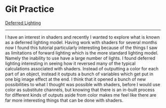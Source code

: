# Git Practice
  [Deferred Lighting](https://learnopengl.com/Advanced-Lighting/Deferred-Shading)
    
---
I have an interest in shaders and recently I wanted to explore what is known as
a deferred lighting model. Having work with shaders for several months
now I found this tutorial particularly interesting because of the things I saw as
limitations of forward lighting which is the more standard lighting model. Namely
the inability to use have a large number of lights. I found deferred lighting
interesting in seeing how it reversed many of the typical calculations associated with
shaders. Instead of outputting a color for each part of an object, instead it outputs a
bunch of variables which get put in one big image effect at the end. I think that it
opened a bunch of new possibilities to what I thought was possible with shaders, before
I would use color as substitute channels, but knowing that there is an in-built process
for different kinds of outputs aside from color makes me feel like there are far more
interesting things that can be done with shaders.